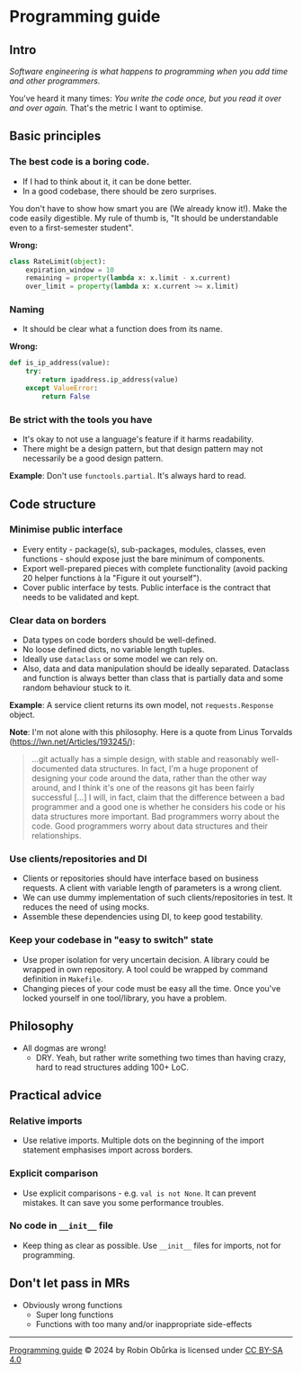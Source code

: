 # Programming guide

## Intro

*Software engineering is what happens to programming when you add time and other programmers.*

You've heard it many times: *You write the code once, but you read it over and over again.* That's the metric I want to optimise.

## Basic principles

### The best code is a boring code.
- If I had to think about it, it can be done better.
- In a good codebase, there should be zero surprises.

You don't have to show how smart you are (We already know it!). Make the code easily digestible. My rule of thumb is, "It should be understandable even to a first-semester student".

**Wrong:**
```python
class RateLimit(object):
    expiration_window = 10
    remaining = property(lambda x: x.limit - x.current)
    over_limit = property(lambda x: x.current >= x.limit)
```

### Naming
- It should be clear what a function does from its name.

**Wrong:**
```python
def is_ip_address(value):
    try:
        return ipaddress.ip_address(value)
    except ValueError:
        return False
```

### Be strict with the tools you have
- It's okay to not use a language's feature if it harms readability.
- There might be a design pattern, but that design pattern may not necessarily be a good design pattern.

**Example**: Don't use `functools.partial`. It's always hard to read.

## Code structure

### Minimise public interface
- Every entity - package(s), sub-packages, modules, classes, even functions - should expose just the bare minimum of components.
- Export well-prepared pieces with complete functionality (avoid packing 20 helper functions à la "Figure it out yourself").
- Cover public interface by tests. Public interface is the contract that needs to be validated and kept.

### Clear data on borders
- Data types on code borders should be well-defined.
- No loose defined dicts, no variable length tuples.
- Ideally use `dataclass` or some model we can rely on.
- Also, data and data manipulation should be ideally separated. Dataclass and function is always better than class that is partially data and some random behaviour stuck to it.

**Example**: A service client returns its own model, not `requests.Response` object.

**Note**: I'm not alone with this philosophy. Here is a quote from Linus Torvalds (https://lwn.net/Articles/193245/):
> …git actually has a simple design, with stable and reasonably well-documented data structures. In fact, I'm a huge proponent of designing your code around the data, rather than the other way around, and I think it's one of the reasons git has been fairly successful […] I will, in fact, claim that the difference between a bad programmer and a good one is whether he considers his code or his data structures more important. Bad programmers worry about the code. Good programmers worry about data structures and their relationships.

### Use clients/repositories and DI
- Clients or repositories should have interface based on business requests. A client with variable length of parameters is a wrong client.
- We can use dummy implementation of such clients/repositories in test. It reduces the need of using mocks.
- Assemble these dependencies using DI, to keep good testability.

### Keep your codebase in "easy to switch" state
- Use proper isolation for very uncertain decision. A library could be wrapped in own repository. A tool could be wrapped by command definition in `Makefile`.
- Changing pieces of your code must be easy all the time. Once you've locked yourself in one tool/library, you have a problem.

## Philosophy
- All dogmas are wrong!
    - DRY. Yeah, but rather write something two times than having crazy, hard to read structures adding 100+ LoC.

## Practical advice

### Relative imports
- Use relative imports. Multiple dots on the beginning of the import statement emphasises import across borders.

### Explicit comparison
- Use explicit comparisons - e.g. `val is not None`. It can prevent mistakes. It can save you some performance troubles.

### No code in `__init__` file
- Keep thing as clear as possible. Use `__init__` files for imports, not for programming.

## Don't let pass in MRs
- Obviously wrong functions
    - Super long functions
    - Functions with too many and/or inappropriate side-effects

***
[Programming guide](https://github.com/robinoburka/programming_guide) © 2024 by Robin Obůrka is licensed under [CC BY-SA 4.0](https://creativecommons.org/licenses/by-sa/4.0/)

